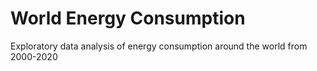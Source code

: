# World Energy Consumption
 Exploratory data analysis of energy consumption around the world from 2000-2020
